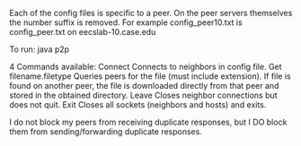 Each of the config files is specific to a peer. On the peer servers themselves the number suffix is removed.
    For example config_peer10.txt is config_peer.txt on eecslab-10.case.edu

To run: java p2p

4 Commands available:
    Connect
        Connects to neighbors in config file.
    Get filename.filetype
        Queries peers for the file (must include extension). If file is found on another peer, the file is
        downloaded directly from that peer and stored in the obtained directory.
    Leave
        Closes neighbor connections but does not quit.
    Exit
        Closes all sockets (neighbors and hosts) and exits. 

I do not block my peers from receiving duplicate responses, but I DO block them from sending/forwarding duplicate responses.